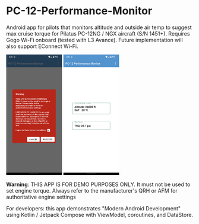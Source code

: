 # PC-12-Performance-Monitor

Android app for pilots that monitors altitude and outside air temp to suggest max cruise torque for Pilatus PC-12NG / NGX aircraft (S/N 1451+).
Requires Gogo Wi-Fi onboard (tested with L3 Avance). Future implementation will also support EConnect Wi-Fi.

<img src="https://raw.githubusercontent.com/daveyburke/PC-12-Performance-Monitor/main/Screenshot_1.png" alt="" width="150"/> <img src="https://raw.githubusercontent.com/daveyburke/PC-12-Performance-Monitor/main/Screenshot_2.png" alt="" width="150"/>

**Warning**: THIS APP IS FOR DEMO PURPOSES ONLY. It must not be used to set engine torque. Always refer to the manufacturer's QRH or AFM
for authoritative engine settings

For developers: this app demonstrates "Modern Android Development" using Kotlin / Jetpack Compose with ViewModel, coroutines, and DataStore.


